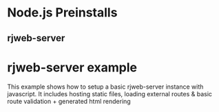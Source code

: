 # Node.js Preinstalls
## rjweb-server

<h1>rjweb-server example</h1>
This example shows how to setup a basic rjweb-server instance with javascript.
It includes hosting static files, loading external routes & basic route validation + generated html rendering